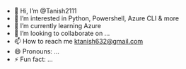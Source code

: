- 👋 Hi, I’m @Tanish2111
- 👀 I’m interested in Python, Powershell, Azure CLI & more
- 🌱 I’m currently learning Azure
- 💞️ I’m looking to collaborate on ...
- 📫 How to reach me ktanish632@gmail.com
- 😄 Pronouns: ...
- ⚡ Fun fact: ...

<!---
Tanish2111/Tanish2111 is a ✨ special ✨ repository because its `README.md` (this file) appears on your GitHub profile.
You can click the Preview link to take a look at your changes.
--->
